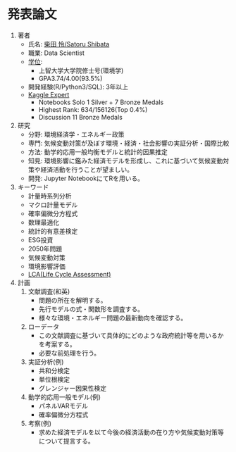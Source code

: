 # 発表論文
1. 著者
    - 氏名: [柴田 怜/Satoru Shibata](https://www.linkedin.com/in/satoru-shibata-91594218b/)
    - 職業: Data Scientist
    - [学位](https://github.com/satorushibata0627/Publishment/blob/main/20170306_%E6%88%90%E7%B8%BE%E8%A8%BC%E6%98%8E%E6%9B%B8_%E4%B8%8A%E6%99%BA%E5%A4%A7%E5%AD%A6%E5%A4%A7%E5%AD%A6%E9%99%A2%E4%BF%AE%E5%A3%AB%E5%8F%B7(%E7%92%B0%E5%A2%83%E5%AD%A6).pdf):
        - 上智大学大学院修士号(環境学)
        - GPA3.74/4.00(93.5%)
    - 開発経験(R/Python3/SQL): 3年以上
    - [Kaggle Expert](https://www.kaggle.com/satorushibata)
        - Notebooks Solo 1 Silver + 7 Bronze Medals
        - Highest Rank: 634/156126(Top 0.4%)
        - Discussion 11 Bronze Medals
1. 研究
    - 分野: 環境経済学・エネルギー政策
    - 専門: 気候変動対策が及ぼす環境・経済・社会影響の実証分析・国際比較
    - 方法: 動学的応用一般均衡モデルと統計的因果推定
    - 知見: 環境影響に鑑みた経済モデルを形成し、これに基づいて気候変動対策や経済活動を行うことが望ましい。
    - 開発: Jupyter NotebookにてRを用いる。
1. キーワード
    - 計量時系列分析
    - マクロ計量モデル
    - 確率偏微分方程式
    - 数理最適化
    - 統計的有意差検定
    - ESG投資
    - 2050年問題
    - 気候変動対策
    - 環境影響評価
    - [LCA(Life Cycle Assessment)](https://tenbou.nies.go.jp/science/description/detail.php?id=57)
1. 計画
    1. 文献調査(和英)
        - 問題の所在を解明する。
        - 先行モデルの式・関数形を調査する。
        - 様々な環境・エネルギー問題の最新動向を確認する。
    1. ローデータ
        - この文献調査に基づいて具体的にどのような政府統計等を用いるかを考案する。
        - 必要な前処理を行う。
    1. 実証分析(例)
        - 共和分検定
        - 単位根検定
        - グレンジャー因果性検定
    1. 動学的応用一般モデル(例)
        - パネルVARモデル
        - 確率偏微分方程式
    1. 考察(例)
        - 求めた経済モデルを以て今後の経済活動の在り方や気候変動対策等について提言する。
